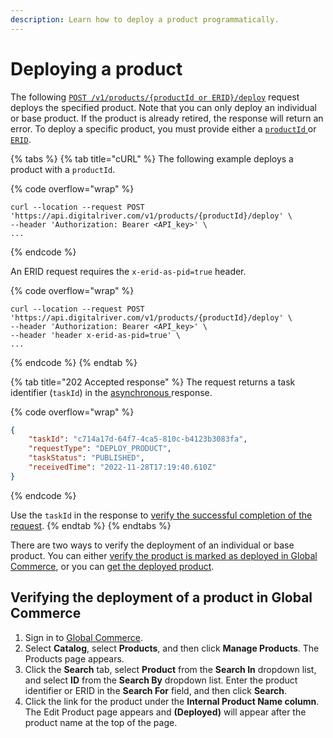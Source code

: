 ```yaml
---
description: Learn how to deploy a product programmatically.
---
```


# Deploying a product

The following [`POST /v1/products/{productId or ERID}/deploy`](https://www.digitalriver.com/docs/commerce-admin-api/#tag/Manage-Product-\(Asynchronous-API\)/paths/\~1v1\~1products\~1%7BproductId%7D\~1deploy/post) request deploys the specified product.  Note that you can only deploy an individual or base product. If the product is already retired, the response will return an error. To deploy a specific product, you must provide either a [`productId` ](../../../general-resources/common-shoppers-and-admin-apis-reference/product-identifier.md)or [`ERID`](deploying-a-product.md#externalreferenceid).&#x20;

{% tabs %}
{% tab title="cURL" %}
The following example deploys a product with a `productId`.

{% code overflow="wrap" %}
```http
curl --location --request POST 'https://api.digitalriver.com/v1/products/{productId}/deploy' \
--header 'Authorization: Bearer <API_key>' \
...
```
{% endcode %}

An ERID request requires the `x-erid-as-pid=true` header.

{% code overflow="wrap" %}
```http
curl --location --request POST 'https://api.digitalriver.com/v1/products/{productId}/deploy' \
--header 'Authorization: Bearer <API_key>' \
--header 'header x-erid-as-pid=true' \
...
```
{% endcode %}
{% endtab %}

{% tab title="202 Accepted response" %}
The request returns a task identifier (`taskId`) in the [asynchronous ](../getting-started.md#asynchronous-and-synchronous-calls)response.

{% code overflow="wrap" %}
```json
{
    "taskId": "c714a17d-64f7-4ca5-810c-b4123b3083fa",
    "requestType": "DEPLOY_PRODUCT",
    "taskStatus": "PUBLISHED",
    "receivedTime": "2022-11-28T17:19:40.610Z"
}
```
{% endcode %}

Use the `taskId` in the response to [verify the successful completion of the request](../get-the-task-status-for-a-product-synchronous-api/).
{% endtab %}
{% endtabs %}

There are two ways to verify the deployment of an individual or base product. You can either [verify the product is marked as deployed in Global Commerce](deploying-a-product.md#verifying-the-deployment-of-a-product-in-global-commerce), or you can [get the deployed product](../retrieve-products-synchronous-api/getting-a-base-or-individual-product.md).

## Verifying the deployment of a product in Global Commerce

1. Sign in to [Global Commerce](https://gc.digitalriver.com/gc/ent/login.do).
2. Select **Catalog**, select **Products**, and then click **Manage Products**. The Products page appears.
3. Click the **Search** tab, select **Product** from the **Search In** dropdown list, and select **ID** from the **Search By** dropdown list. Enter the product identifier or ERID in the **Search For** field, and then click **Search**.
4. Click the link for the product under the **Internal Product Name column**. The Edit Product page appears and **(Deployed)** will appear after the product name at the top of the page.

##
